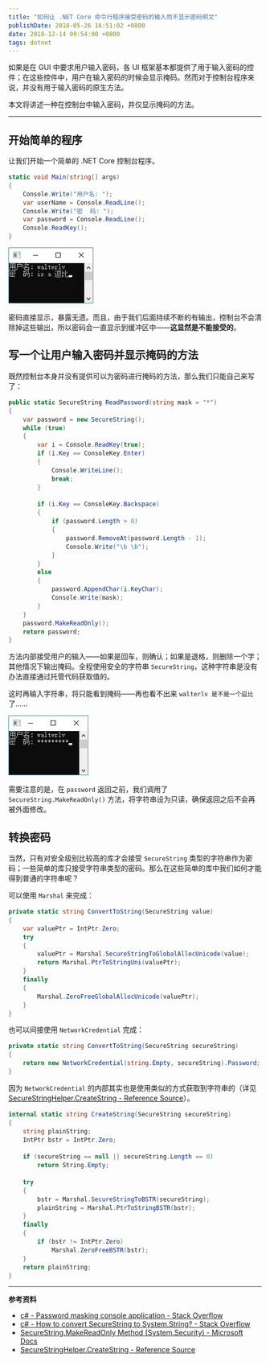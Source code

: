```yaml
---
title: "如何让 .NET Core 命令行程序接受密码的输入而不显示密码明文"
publishDate: 2018-05-26 16:51:02 +0800
date: 2018-12-14 09:54:00 +0800
tags: dotnet
---
```


如果是在 GUI 中要求用户输入密码，各 UI 框架基本都提供了用于输入密码的控件；在这些控件中，用户在输入密码的时候会显示掩码。然而对于控制台程序来说，并没有用于输入密码的原生方法。

本文将讲述一种在控制台中输入密码，并仅显示掩码的方法。

---

## 开始简单的程序

让我们开始一个简单的 .NET Core 控制台程序。

```csharp
static void Main(string[] args)
{
    Console.Write("用户名: ");
    var userName = Console.ReadLine();
    Console.Write("密  码: ");
    var password = Console.ReadLine();
    Console.ReadKey();
}
```

![初步的程序](/static/posts/2018-05-26-16-40-58.png)

密码直接显示，暴露无遗。而且，由于我们后面持续不断的有输出，控制台不会清除掉这些输出，所以密码会一直显示到缓冲区中——**这显然是不能接受的**。

## 写一个让用户输入密码并显示掩码的方法

既然控制台本身并没有提供可以为密码进行掩码的方法，那么我们只能自己来写了：

```csharp
public static SecureString ReadPassword(string mask = "*")
{
    var password = new SecureString();
    while (true)
    {
        var i = Console.ReadKey(true);
        if (i.Key == ConsoleKey.Enter)
        {
            Console.WriteLine();
            break;
        }

        if (i.Key == ConsoleKey.Backspace)
        {
            if (password.Length > 0)
            {
                password.RemoveAt(password.Length - 1);
                Console.Write("\b \b");
            }
        }
        else
        {
            password.AppendChar(i.KeyChar);
            Console.Write(mask);
        }
    }
    password.MakeReadOnly();
    return password;
}
```

方法内部接受用户的输入——如果是回车，则确认；如果是退格，则删除一个字；其他情况下输出掩码。全程使用安全的字符串 `SecureString`，这种字符串是没有办法直接通过托管代码获取值的。

这时再输入字符串，将只能看到掩码——再也看不出来 `walterlv 是不是一个逗比` 了……

![有掩码的输入](/static/posts/2018-05-26-16-49-03.png)

需要注意的是，在 `password` 返回之前，我们调用了 `SecureString.MakeReadOnly()` 方法，将字符串设为只读，确保返回之后不会再被外面修改。

## 转换密码

当然，只有对安全级别比较高的库才会接受 `SecureString` 类型的字符串作为密码；一些简单的库只接受字符串类型的密码。那么在这些简单的库中我们如何才能得到普通的字符串呢？

可以使用 `Marshal` 来完成：

```csharp
private static string ConvertToString(SecureString value)
{
    var valuePtr = IntPtr.Zero;
    try
    {
        valuePtr = Marshal.SecureStringToGlobalAllocUnicode(value);
        return Marshal.PtrToStringUni(valuePtr);
    }
    finally
    {
        Marshal.ZeroFreeGlobalAllocUnicode(valuePtr);
    }
}
```

也可以间接使用 `NetworkCredential` 完成：

```csharp
private static string ConvertToString(SecureString secureString)
{
    return new NetworkCredential(string.Empty, secureString).Password;
}
```

因为 `NetworkCredential` 的内部其实也是使用类似的方式获取到字符串的（详见 [SecureStringHelper.CreateString - Reference Source](https://referencesource.microsoft.com/#System/net/System/Net/UnsafeNativeMethods.cs,182c88988a485cda,references)）。

```csharp
internal static string CreateString(SecureString secureString)
{
    string plainString;
    IntPtr bstr = IntPtr.Zero;

    if (secureString == null || secureString.Length == 0)
        return String.Empty;

    try
    {
        bstr = Marshal.SecureStringToBSTR(secureString);
        plainString = Marshal.PtrToStringBSTR(bstr);
    }
    finally
    {
        if (bstr != IntPtr.Zero)
            Marshal.ZeroFreeBSTR(bstr);
    }
    return plainString;
}
```

---

**参考资料**

- [c# - Password masking console application - Stack Overflow](https://stackoverflow.com/q/3404421/6233938)
- [c# - How to convert SecureString to System.String? - Stack Overflow](https://stackoverflow.com/q/818704/6233938)
- [SecureString.MakeReadOnly Method (System.Security) - Microsoft Docs](https://docs.microsoft.com/en-us/dotnet/api/system.security.securestring.makereadonly?redirectedfrom=MSDN&view=netframework-4.7.2#System_Security_SecureString_MakeReadOnly?wt.mc_id=MVP)
- [SecureStringHelper.CreateString - Reference Source](https://referencesource.microsoft.com/#System/net/System/Net/UnsafeNativeMethods.cs,182c88988a485cda,references)
